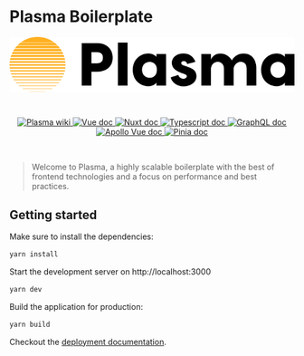 # Plasma Boilerplate

<p align="center"><img align="center" src="assets/images/plasma.svg" alt="Plasma logo" /></p><br/>
<p align="center">
	<a href="https://github.com/solfacil/plasma/wiki">
		<img src="https://badgen.net/badge/icon/Wiki?icon=wiki&label" alt="Plasma wiki">
	</a>
	<a href="https://vuejs.org/guide/introduction.html">
		<img src="https://badgen.net/badge/ /Vue/green" alt="Vue doc">
	</a>
	<a href="https://v3.nuxtjs.org">
		<img src="https://badgen.net/badge/ /Nuxt 3/cyan" alt="Nuxt doc">
	</a>
	<a href="https://www.typescriptlang.org/">
		<img src="https://badgen.net/badge/ /Typescript/blue" alt="Typescript doc">
	</a>
	<a href="https://graphql.org/">
		<img src="https://badgen.net/badge/ /GraphQL/pink" alt="GraphQL doc">
	</a>
	<a href="https://apollo.vuejs.org/">
		<img src="https://badgen.net/badge/ /Apollo Vue/cyan" alt="Apollo Vue doc">
	</a>
	<a href="https://pinia.vuejs.org/">
		<img src="https://badgen.net/badge/ /Pinia/yellow" alt="Pinia doc">
	</a>
</p>
<br/>

> Welcome to Plasma, a highly scalable boilerplate with the best of frontend technologies and a focus on performance and best practices.

## Getting started

Make sure to install the dependencies:

```bash
yarn install
```

Start the development server on http://localhost:3000

```bash
yarn dev
```

Build the application for production:

```bash
yarn build
```

Checkout the [deployment documentation](https://v3.nuxtjs.org/docs/deployment).
